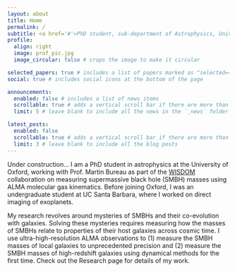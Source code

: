 ```yaml
---
layout: about
title: Home
permalink: /
subtitle: <a href='#'>PhD student, sub-department of Astrophysics, University of Oxford</a>.
profile:
  align: right
  image: prof_pic.jpg
  image_circular: false # crops the image to make it circular

selected_papers: true # includes a list of papers marked as "selected={true}"
social: true # includes social icons at the bottom of the page

announcements:
  enabled: false # includes a list of news items
  scrollable: true # adds a vertical scroll bar if there are more than 3 news items
  limit: 5 # leave blank to include all the news in the `_news` folder

latest_posts:
  enabled: false
  scrollable: true # adds a vertical scroll bar if there are more than 3 new posts items
  limit: 3 # leave blank to include all the blog posts
---
```


Under construction...
I am a PhD student in astrophysics at the University of Oxford, working with Prof. Martin Bureau as part of the [WISDOM](https://wisdom-project.org/) collaboration on measuring supermassive black hole (SMBH) masses using ALMA molecular gas kinematics. Before joining Oxford, I was an undergraduate student at UC Santa Barbara, where I worked on direct imaging of exoplanets.

My research revolves around mysteries of SMBHs and their co-evolution with galaxies. Solving these mysteries requires measuring how the masses of SMBHs relate to properties of their host galaxies across cosmic time. I use ultra-high-resolution ALMA observations to (1) measure the SMBH masses of local galaxies to unprecedented precision and (2) measure the SMBH masses of high-redshift galaxies using dynamical methods for the first time. Check out the Research page for details of my work.
